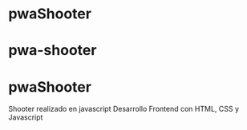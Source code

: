 # pwaShooter

# pwa-shooter

# pwaShooter

Shooter realizado en javascript
Desarrollo Frontend con HTML, CSS y Javascript
